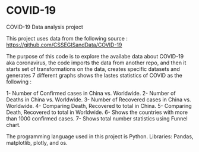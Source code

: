 # COVID-19
COVID-19 Data analysis project

This project uses data from the following source : https://github.com/CSSEGISandData/COVID-19 

The purpose of this code is to explore the availabe data about COVID-19 aka coronavirus, the code imports the data from another repo, and
then it starts set of transformations on the data, creates specific datasets and generates 7 different graphs shows the lastes statistics
of COVID as the following :

1- Number of Confirmed cases in China vs. Worldwide.
2- Number of Deaths in China vs. Worldwide.
3- Number of Recovered cases in China vs. Worldwide.
4- Comparing Death, Recovered to total in China.
5- Comparing Death, Recovered to total in Worldwide.
6- Shows the countries with more than 1000 confirmed cases.
7- Shows total number statistics using Funnel chart.

The programming language used in this project is Python.
Libraries: Pandas, matplotlib, plotly, and os.
